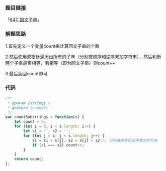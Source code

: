 ### 题目链接

「[647. 回文子串](https://leetcode.cn/problems/palindromic-substrings/)」

### 解题思路

1.首先定义一个变量count来计算回文子串的个数

2.然后使用双指针遍历出所有的子串（分别按顺序和逆序累加字符串），然后判断两个子串是否相等，若相等（即为回文子串）则count++

3.最后返回count即可

### 代码

```javascript
/**
 * @param {string} s
 * @return {number}
 */
var countSubstrings = function(s) {
    let count = 0;
    for (let i = 0; i < s.length; i++) {
        let s1 = '', s2 = '';
        for (let j = i; j < s.length; j++) {
            s1 = s1 + s[j], s2 = s[j] + s2;// 分别按顺序和逆序累加字符串
            if (s1 === s2) count++;
        }
    }
    return count;
};
```

